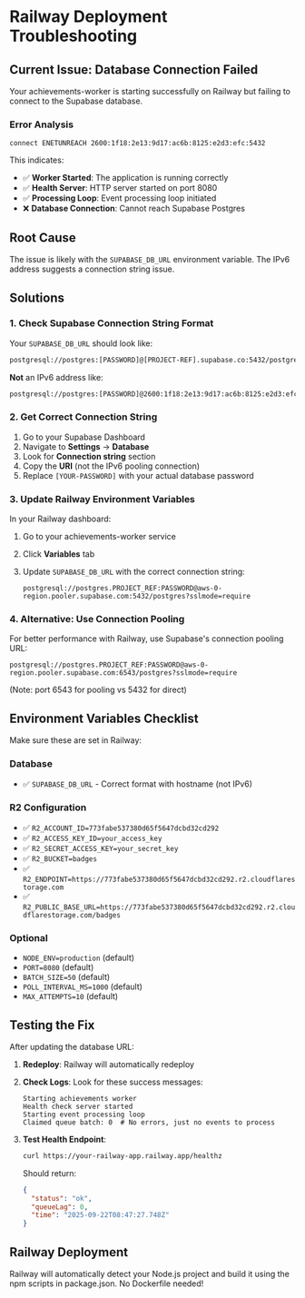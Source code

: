# Railway Deployment Troubleshooting

## Current Issue: Database Connection Failed

Your achievements-worker is starting successfully on Railway but failing to connect to the Supabase database.

### Error Analysis

```
connect ENETUNREACH 2600:1f18:2e13:9d17:ac6b:8125:e2d3:efc:5432
```

This indicates:

- ✅ **Worker Started**: The application is running correctly
- ✅ **Health Server**: HTTP server started on port 8080
- ✅ **Processing Loop**: Event processing loop initiated
- ❌ **Database Connection**: Cannot reach Supabase Postgres

## Root Cause

The issue is likely with the `SUPABASE_DB_URL` environment variable. The IPv6 address suggests a connection string issue.

## Solutions

### 1. Check Supabase Connection String Format

Your `SUPABASE_DB_URL` should look like:

```bash
postgresql://postgres:[PASSWORD]@[PROJECT-REF].supabase.co:5432/postgres?sslmode=require
```

**Not** an IPv6 address like:

```bash
postgresql://postgres:[PASSWORD]@2600:1f18:2e13:9d17:ac6b:8125:e2d3:efc:5432/postgres
```

### 2. Get Correct Connection String

1. Go to your Supabase Dashboard
2. Navigate to **Settings** → **Database**
3. Look for **Connection string** section
4. Copy the **URI** (not the IPv6 pooling connection)
5. Replace `[YOUR-PASSWORD]` with your actual database password

### 3. Update Railway Environment Variables

In your Railway dashboard:

1. Go to your achievements-worker service
2. Click **Variables** tab
3. Update `SUPABASE_DB_URL` with the correct connection string:

   ```
   postgresql://postgres.PROJECT_REF:PASSWORD@aws-0-region.pooler.supabase.com:5432/postgres?sslmode=require
   ```

### 4. Alternative: Use Connection Pooling

For better performance with Railway, use Supabase's connection pooling URL:

```
postgresql://postgres.PROJECT_REF:PASSWORD@aws-0-region.pooler.supabase.com:6543/postgres?sslmode=require
```

(Note: port 6543 for pooling vs 5432 for direct)

## Environment Variables Checklist

Make sure these are set in Railway:

### Database

- ✅ `SUPABASE_DB_URL` - Correct format with hostname (not IPv6)

### R2 Configuration  

- ✅ `R2_ACCOUNT_ID=773fabe537380d65f5647dcbd32cd292`
- ✅ `R2_ACCESS_KEY_ID=your_access_key`
- ✅ `R2_SECRET_ACCESS_KEY=your_secret_key`
- ✅ `R2_BUCKET=badges`
- ✅ `R2_ENDPOINT=https://773fabe537380d65f5647dcbd32cd292.r2.cloudflarestorage.com`
- ✅ `R2_PUBLIC_BASE_URL=https://773fabe537380d65f5647dcbd32cd292.r2.cloudflarestorage.com/badges`

### Optional

- `NODE_ENV=production` (default)
- `PORT=8080` (default)
- `BATCH_SIZE=50` (default)
- `POLL_INTERVAL_MS=1000` (default)
- `MAX_ATTEMPTS=10` (default)

## Testing the Fix

After updating the database URL:

1. **Redeploy**: Railway will automatically redeploy
2. **Check Logs**: Look for these success messages:

   ```
   Starting achievements worker
   Health check server started  
   Starting event processing loop
   Claimed queue batch: 0  # No errors, just no events to process
   ```

3. **Test Health Endpoint**:

   ```bash
   curl https://your-railway-app.railway.app/healthz
   ```

   Should return:

   ```json
   {
     "status": "ok",
     "queueLag": 0,
     "time": "2025-09-22T08:47:27.748Z"
   }
   ```

## Railway Deployment

Railway will automatically detect your Node.js project and build it using the npm scripts in package.json. No Dockerfile needed!
